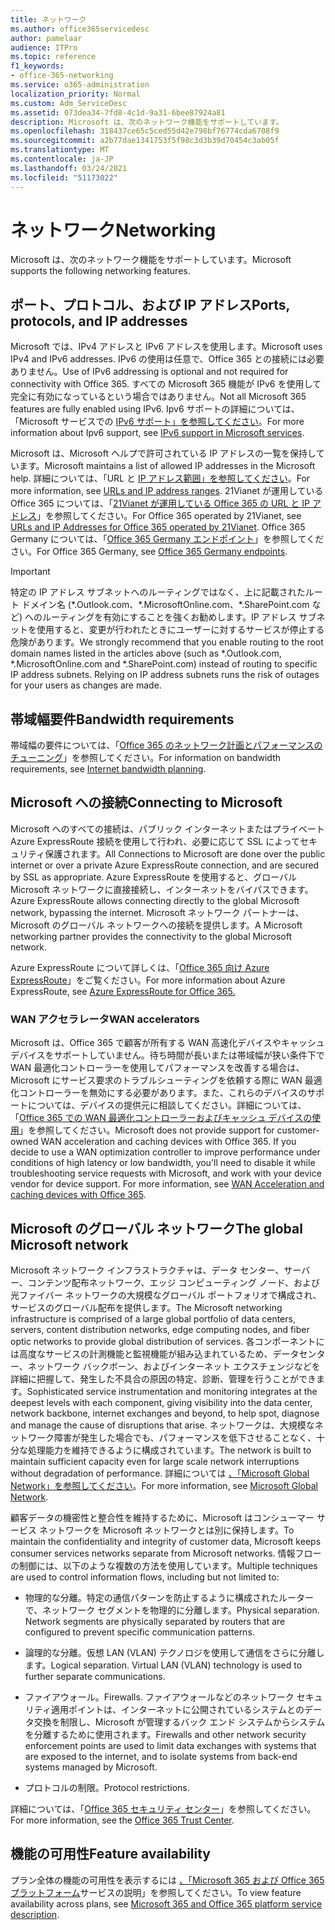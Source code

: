 ```yaml
---
title: ネットワーク
ms.author: office365servicedesc
author: pamelaar
audience: ITPro
ms.topic: reference
f1_keywords:
- office-365-networking
ms.service: o365-administration
localization_priority: Normal
ms.custom: Adm_ServiceDesc
ms.assetid: 073dea34-7fd8-4c1d-9a31-6bee87924a81
description: Microsoft は、次のネットワーク機能をサポートしています。
ms.openlocfilehash: 318437ce65c5ced55d42e798bf76774cda6708f9
ms.sourcegitcommit: a2b77dae1341753f5f98c3d3b39d70454c3ab05f
ms.translationtype: MT
ms.contentlocale: ja-JP
ms.lasthandoff: 03/24/2021
ms.locfileid: "51173022"
---
```

# <a name="networking"></a><span data-ttu-id="101cf-103">ネットワーク</span><span class="sxs-lookup"><span data-stu-id="101cf-103">Networking</span></span>

<span data-ttu-id="101cf-104">Microsoft は、次のネットワーク機能をサポートしています。</span><span class="sxs-lookup"><span data-stu-id="101cf-104">Microsoft supports the following networking features.</span></span>
  
## <a name="ports-protocols-and-ip-addresses"></a><span data-ttu-id="101cf-105">ポート、プロトコル、および IP アドレス</span><span class="sxs-lookup"><span data-stu-id="101cf-105">Ports, protocols, and IP addresses</span></span>

<span data-ttu-id="101cf-106">Microsoft では、IPv4 アドレスと IPv6 アドレスを使用します。</span><span class="sxs-lookup"><span data-stu-id="101cf-106">Microsoft uses IPv4 and IPv6 addresses.</span></span> <span data-ttu-id="101cf-107">IPv6 の使用は任意で、Office 365 との接続には必要ありません。</span><span class="sxs-lookup"><span data-stu-id="101cf-107">Use of IPv6 addressing is optional and not required for connectivity with Office 365.</span></span> <span data-ttu-id="101cf-108">すべての Microsoft 365 機能が IPv6 を使用して完全に有効になっているという場合ではありません。</span><span class="sxs-lookup"><span data-stu-id="101cf-108">Not all Microsoft 365 features are fully enabled using IPv6.</span></span> <span data-ttu-id="101cf-109">Ipv6 サポートの詳細については、「Microsoft サービスでの [IPv6 サポート」を参照してください](/office365/enterprise/ipv6-support)。</span><span class="sxs-lookup"><span data-stu-id="101cf-109">For more information about Ipv6 support, see [IPv6 support in Microsoft services](/office365/enterprise/ipv6-support).</span></span>
  
<span data-ttu-id="101cf-110">Microsoft は、Microsoft ヘルプで許可されている IP アドレスの一覧を保持しています。</span><span class="sxs-lookup"><span data-stu-id="101cf-110">Microsoft maintains a list of allowed IP addresses in the Microsoft help.</span></span> <span data-ttu-id="101cf-111">詳細については、「URL と [IP アドレス範囲」を参照してください](/office365/enterprise/urls-and-ip-address-ranges)。</span><span class="sxs-lookup"><span data-stu-id="101cf-111">For more information, see [URLs and IP address ranges](/office365/enterprise/urls-and-ip-address-ranges).</span></span> <span data-ttu-id="101cf-112">21Vianet が運用している Office 365 については、「[21Vianet が運用している Office 365 の URL と IP アドレス](/office365/enterprise/managing-office-365-endpoints)」を参照してください。</span><span class="sxs-lookup"><span data-stu-id="101cf-112">For Office 365 operated by 21Vianet, see [URLs and IP Addresses for Office 365 operated by 21Vianet](/office365/enterprise/managing-office-365-endpoints).</span></span> <span data-ttu-id="101cf-113">Office 365 Germany については、「[Office 365 Germany エンドポイント](https://support.office.com/article/Office-365-Germany-endpoints-8a113a50-0071-4155-bb8e-eba5a8dbd4c8)」を参照してください。</span><span class="sxs-lookup"><span data-stu-id="101cf-113">For Office 365 Germany, see [Office 365 Germany endpoints](https://support.office.com/article/Office-365-Germany-endpoints-8a113a50-0071-4155-bb8e-eba5a8dbd4c8).</span></span>
  
> [!IMPORTANT]
> <span data-ttu-id="101cf-p103">特定の IP アドレス サブネットへのルーティングではなく、上に記載されたルート ドメイン名 (\*.Outlook.com、\*.MicrosoftOnline.com、\*.SharePoint.com など) へのルーティングを有効にすることを強くお勧めします。IP アドレス サブネットを使用すると、変更が行われたときにユーザーに対するサービスが停止する危険があります。</span><span class="sxs-lookup"><span data-stu-id="101cf-p103">We strongly recommend that you enable routing to the root domain names listed in the articles above (such as \*.Outlook.com, \*.MicrosoftOnline.com and \*.SharePoint.com) instead of routing to specific IP address subnets. Relying on IP address subnets runs the risk of outages for your users as changes are made.</span></span> 
  
## <a name="bandwidth-requirements"></a><span data-ttu-id="101cf-116">帯域幅要件</span><span class="sxs-lookup"><span data-stu-id="101cf-116">Bandwidth requirements</span></span>

<span data-ttu-id="101cf-117">帯域幅の要件については、「[Office 365 のネットワーク計画とパフォーマンスのチューニング](/office365/enterprise/network-planning-and-performance)」を参照してください。</span><span class="sxs-lookup"><span data-stu-id="101cf-117">For information on bandwidth requirements, see [Internet bandwidth planning](/office365/enterprise/network-planning-and-performance).</span></span>
  
## <a name="connecting-to-microsoft"></a><span data-ttu-id="101cf-118">Microsoft への接続</span><span class="sxs-lookup"><span data-stu-id="101cf-118">Connecting to Microsoft</span></span>

<span data-ttu-id="101cf-119">Microsoft へのすべての接続は、パブリック インターネットまたはプライベート Azure ExpressRoute 接続を使用して行われ、必要に応じて SSL によってセキュリティ保護されます。</span><span class="sxs-lookup"><span data-stu-id="101cf-119">All Connections to Microsoft are done over the public internet or over a private Azure ExpressRoute connection, and are secured by SSL as appropriate.</span></span> <span data-ttu-id="101cf-120">Azure ExpressRoute を使用すると、グローバル Microsoft ネットワークに直接接続し、インターネットをバイパスできます。</span><span class="sxs-lookup"><span data-stu-id="101cf-120">Azure ExpressRoute allows connecting directly to the global Microsoft network, bypassing the internet.</span></span> <span data-ttu-id="101cf-121">Microsoft ネットワーク パートナーは、Microsoft のグローバル ネットワークへの接続を提供します。</span><span class="sxs-lookup"><span data-stu-id="101cf-121">A Microsoft networking partner provides the connectivity to the global Microsoft network.</span></span>
  
<span data-ttu-id="101cf-122">Azure ExpressRoute について詳しくは、「[Office 365 向け Azure ExpressRoute](/microsoft-365/enterprise/azure-expressroute)」をご覧ください。</span><span class="sxs-lookup"><span data-stu-id="101cf-122">For more information about Azure ExpressRoute, see [Azure ExpressRoute for Office 365.](/microsoft-365/enterprise/azure-expressroute)</span></span>
  
### <a name="wan-accelerators"></a><span data-ttu-id="101cf-123">WAN アクセラレータ</span><span class="sxs-lookup"><span data-stu-id="101cf-123">WAN accelerators</span></span>

<span data-ttu-id="101cf-p105">Microsoft は、Office 365 で顧客が所有する WAN 高速化デバイスやキャッシュ デバイスをサポートしていません。待ち時間が長いまたは帯域幅が狭い条件下で WAN 最適化コントローラーを使用してパフォーマンスを改善する場合は、Microsoft にサービス要求のトラブルシューティングを依頼する際に WAN 最適化コントローラーを無効にする必要があります。また、これらのデバイスのサポートについては、デバイスの提供元に相談してください。詳細については、「[Office 365 での WAN 最適化コントローラーおよびキャッシュ デバイスの使用](https://support.microsoft.com/help/2690045/using-third-party-network-devices-or-solutions-with-office-365)」を参照してください。</span><span class="sxs-lookup"><span data-stu-id="101cf-p105">Microsoft does not provide support for customer-owned WAN acceleration and caching devices with Office 365. If you decide to use a WAN optimization controller to improve performance under conditions of high latency or low bandwidth, you'll need to disable it while troubleshooting service requests with Microsoft, and work with your device vendor for device support. For more information, see [WAN Acceleration and caching devices with Office 365](https://support.microsoft.com/help/2690045/using-third-party-network-devices-or-solutions-with-office-365).</span></span>
  
## <a name="the-global-microsoft-network"></a><span data-ttu-id="101cf-127">Microsoft のグローバル ネットワーク</span><span class="sxs-lookup"><span data-stu-id="101cf-127">The global Microsoft network</span></span>

<span data-ttu-id="101cf-128">Microsoft ネットワーク インフラストラクチャは、データ センター、サーバー、コンテンツ配布ネットワーク、エッジ コンピューティング ノード、および光ファイバー ネットワークの大規模なグローバル ポートフォリオで構成され、サービスのグローバル配布を提供します。</span><span class="sxs-lookup"><span data-stu-id="101cf-128">The Microsoft networking infrastructure is comprised of a large global portfolio of data centers, servers, content distribution networks, edge computing nodes, and fiber optic networks to provide global distribution of services.</span></span> <span data-ttu-id="101cf-129">各コンポーネントには高度なサービスの計測機能と監視機能が組み込まれているため、データセンター、ネットワーク バックボーン、およびインターネット エクスチェンジなどを詳細に把握して、発生した不具合の原因の特定、診断、管理を行うことができます。</span><span class="sxs-lookup"><span data-stu-id="101cf-129">Sophisticated service instrumentation and monitoring integrates at the deepest levels with each component, giving visibility into the data center, network backbone, internet exchanges and beyond, to help spot, diagnose and manage the cause of disruptions that arise.</span></span> <span data-ttu-id="101cf-130">ネットワークは、大規模なネットワーク障害が発生した場合でも、パフォーマンスを低下させることなく、十分な処理能力を維持できるように構成されています。</span><span class="sxs-lookup"><span data-stu-id="101cf-130">The network is built to maintain sufficient capacity even for large scale network interruptions without degradation of performance.</span></span> <span data-ttu-id="101cf-131">詳細については [、「Microsoft Global Network」を参照してください](/azure/networking/microsoft-global-network)。</span><span class="sxs-lookup"><span data-stu-id="101cf-131">For more information, see [Microsoft Global Network](/azure/networking/microsoft-global-network).</span></span> 
  
<span data-ttu-id="101cf-132">顧客データの機密性と整合性を維持するために、Microsoft はコンシューマー サービス ネットワークを Microsoft ネットワークとは別に保持します。</span><span class="sxs-lookup"><span data-stu-id="101cf-132">To maintain the confidentiality and integrity of customer data, Microsoft keeps consumer services networks separate from Microsoft networks.</span></span> <span data-ttu-id="101cf-133">情報フローの制御には、以下のような複数の方法を使用しています。</span><span class="sxs-lookup"><span data-stu-id="101cf-133">Multiple techniques are used to control information flows, including but not limited to:</span></span>
  
- <span data-ttu-id="101cf-p108">物理的な分離。特定の通信パターンを防止するように構成されたルーターで、ネットワーク セグメントを物理的に分離します。</span><span class="sxs-lookup"><span data-stu-id="101cf-p108">Physical separation. Network segments are physically separated by routers that are configured to prevent specific communication patterns.</span></span>
    
- <span data-ttu-id="101cf-p109">論理的な分離。仮想 LAN (VLAN) テクノロジを使用して通信をさらに分離します。</span><span class="sxs-lookup"><span data-stu-id="101cf-p109">Logical separation. Virtual LAN (VLAN) technology is used to further separate communications.</span></span>
    
- <span data-ttu-id="101cf-138">ファイアウォール。</span><span class="sxs-lookup"><span data-stu-id="101cf-138">Firewalls.</span></span> <span data-ttu-id="101cf-139">ファイアウォールなどのネットワーク セキュリティ適用ポイントは、インターネットに公開されているシステムとのデータ交換を制限し、Microsoft が管理するバック エンド システムからシステムを分離するために使用されます。</span><span class="sxs-lookup"><span data-stu-id="101cf-139">Firewalls and other network security enforcement points are used to limit data exchanges with systems that are exposed to the internet, and to isolate systems from back-end systems managed by Microsoft.</span></span> 
    
- <span data-ttu-id="101cf-140">プロトコルの制限。</span><span class="sxs-lookup"><span data-stu-id="101cf-140">Protocol restrictions.</span></span>
    
<span data-ttu-id="101cf-141">詳細については、「[Office 365 セキュリティ センター](https://www.microsoft.com/trust-center)」を参照してください。</span><span class="sxs-lookup"><span data-stu-id="101cf-141">For more information, see the [Office 365 Trust Center](https://www.microsoft.com/trust-center).</span></span> 
  
## <a name="feature-availability"></a><span data-ttu-id="101cf-142">機能の可用性</span><span class="sxs-lookup"><span data-stu-id="101cf-142">Feature availability</span></span>

<span data-ttu-id="101cf-143">プラン全体の機能の可用性を表示するには [、「Microsoft 365 および Office 365 プラットフォーム](office-365-platform-service-description.md)サービスの説明」を参照してください。</span><span class="sxs-lookup"><span data-stu-id="101cf-143">To view feature availability across plans, see [Microsoft 365 and Office 365 platform service description](office-365-platform-service-description.md).</span></span>

